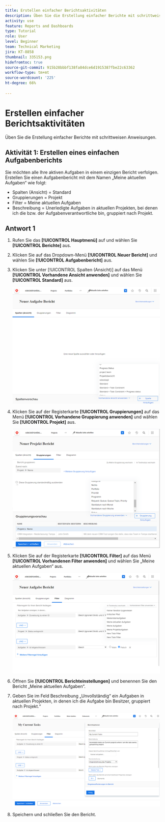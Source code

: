 ```yaml
---
title: Erstellen einfacher Berichtsaktivitäten
description: Üben Sie die Erstellung einfacher Berichte mit schrittweisen Anweisungen.
activity: use
feature: Reports and Dashboards
type: Tutorial
role: User
level: Beginner
team: Technical Marketing
jira: KT-8858
thumbnail: 335153.png
hidefromtoc: true
source-git-commit: 915b28bbbf138fa84dce6d1915387fbe22c63362
workflow-type: tm+mt
source-wordcount: '225'
ht-degree: 66%

---
```


# Erstellen einfacher Berichtsaktivitäten

Üben Sie die Erstellung einfacher Berichte mit schrittweisen Anweisungen.

## Aktivität 1: Erstellen eines einfachen Aufgabenberichts

Sie möchten alle Ihre aktiven Aufgaben in einem einzigen Bericht verfolgen. Erstellen Sie einen Aufgabenbericht mit dem Namen „Meine aktuellen Aufgaben“ wie folgt:

* Spalten (Ansicht) = Standard
* Gruppierungen = Projekt
* Filter = Meine aktuellen Aufgaben
* Beschreibung = Unerledigte Aufgaben in aktuellen Projekten, bei denen ich die bzw. der Aufgabenverantwortliche bin, gruppiert nach Projekt.

## Antwort 1

1. Rufen Sie das **[!UICONTROL Hauptmenü]** auf und wählen Sie **[!UICONTROL Berichte]** aus.
1. Klicken Sie auf das Dropdown-Menü **[!UICONTROL Neuer Bericht]** und wählen Sie **[!UICONTROL Aufgabenbericht]** aus.
1. Klicken Sie unter [!UICONTROL Spalten (Ansicht)] auf das Menü **[!UICONTROL Vorhandene Ansicht anwenden]** und wählen Sie **[!UICONTROL Standard]** aus.

   ![Ein Screenshot des Bildschirms zum Erstellen von Spalten in einem Aufgabenbericht](assets/simple-task-report-columns.png)

1. Klicken Sie auf der Registerkarte **[!UICONTROL Gruppierungen]** auf das Menü **[!UICONTROL Vorhandene Gruppierung anwenden]** und wählen Sie **[!UICONTROL Projekt]** aus.

   ![Ein Screenshot des Bildschirms zum Erstellen von Gruppierungen in einem Aufgabenbericht](assets/simple-task-report-groupings.png)

1. Klicken Sie auf der Registerkarte **[!UICONTROL Filter]** auf das Menü **[!UICONTROL Vorhandenen Filter anwenden]** und wählen Sie „Meine aktuellen Aufgaben“ aus.

   ![Ein Screenshot des Bildschirms zum Erstellen von Filtern in einem Aufgabenbericht](assets/simple-task-report-filters.png)

1. Öffnen Sie **[!UICONTROL Berichteinstellungen]** und benennen Sie den Bericht „Meine aktuellen Aufgaben“.
1. Geben Sie im Feld Beschreibung „Unvollständig“ ein
Aufgaben in aktuellen Projekten, in denen ich die Aufgabe bin
Besitzer, gruppiert nach Projekt.“

   ![Ein Screenshot des Bildschirms mit den Berichtseinstellungen in einem Aufgabenbericht](assets/simple-task-report-report-settings.png)

1. Speichern und schließen Sie den Bericht.
